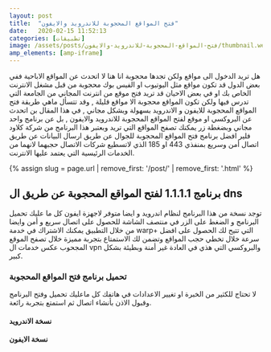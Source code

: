 ```yaml
---
layout: post
title:  "فتح المواقع المحجوبة للاندرويد والايفون"
date:   2020-02-15 11:52:13
categories: [تطبيقات]
image: /assets/posts/فتح-المواقع-المحجوبة-للاندرويد-والايفون/thumbnail.webp
amp_elements: [amp-iframe]
---
```


هل تريد الدخول الى مواقع ولكن تجدها محجوبة انا هنا لا اتحدث عن المواقع الاباحية ففي بعض الدول قد تكون مواقع مثل اليوتيوب او الفيس بوك محجوبة من قبل مشغل الانترنت الخاص بك او في بعض الاحيان قد تريد فتح موقع من انترنت المجاني من الجامعة التي تدرس فيها ولكن تكون المواقع محجوبة الا مواقع قليلة , وقد تتسأل ماهي طريقة فتح المواقع المحجوبة للايفون و الاندرويد بسهولة وبشكل مجاني , في هذا المقال بن اتحدث عن البروكسي او موقع لفتح المواقع المحجوبة للاندرويد والايفون , بل عن برنامج واحد مجاني وبضغطة زر يمكنك تصفح المواقع التي تريد وبعتبر هذا البرنامج من شركة كلاود فلير افضل برنامج فتح المواقع المحجوبة للجوال عن طريق ارسال البيانات عن طريق اتصال أمن وسريع بمنفذي 443 او 185 الذي لاتسطيع شركات الاتصال حجبهما لانهما من الخدمات الرئيسية التي يعتمد عليها الانترنت.

{% assign slug = page.url | remove_first: '/post/' | remove_first: '.html' %}

## برنامج 1.1.1.1 لفتح المواقع المحجوبة عن طريق ال dns

<amp-img class="img-fit" alt="فتح المواقع المحجوبة للاندرويد والايفون" src="/assets/posts/{{slug}}/open-blocked-websites-android-and-iphone.gif" width="auto" height=80vh layout="fixed-height"></amp-img>

توجد نسخة من هذا البرنامج لنظام اندرويد و ايضا متوفر لاجهزة ايفون كل ما عليك تحميل البرنامج و الضغط على الزر في منتصف الشاشة للحصول على اتصال سريع و أمن وايضا من خلال التطبيق يمكنك الاشتراك في خدمة warp+ التي تتيح لك الحصول على افضل سرعة خلال تخطي حجب المواقع وتضمن لك الاستمتاع بتجربة مميزة خلال تصفح الموقع المجحوب عكس خدمات ال vpn والبروكسي التي هذي في العادة غير أمنة وبطيئة بشكل كبير.

### تحميل برنامج فتح المواقع المحجوبة

لا تحتاج للكثير من الخبرة او تغيير الاعدادات في هاتفك كل ماعليك تحميل وفتح البرنامج وقبول الاذن بأنشاء اتصال ثم استمتع بتجربة رائعة.

#### نسخة الاندرويد

<amp-iframe src="https://hatenablog-parts.com/embed?url=https://play.google.com/store/apps/details?id=com.cloudflare.onedotonedotonedotone" width="500" height="155" sandbox="allow-scripts allow-same-origin allow-popups" layout="responsive" frameborder="0"></amp-iframe>

#### نسخة الايفون

<amp-iframe src="https://hatenablog-parts.com/embed?url=https://apps.apple.com/us/app/1-1-1-1-faster-internet/id1423538627" width="500" height="155" sandbox="allow-scripts allow-same-origin allow-popups" layout="responsive" frameborder="0"></amp-iframe>

